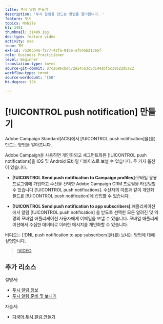 ```yaml
---
title: 푸시 알림 만들기
description: '푸시 알림을 만드는 방법을 알아봅니다. '
feature: 푸시
topics: Mobile
kt: 1401
thumbnail: 31499.jpg
doc-type: feature video
activity: use
team: TM
exl-id: 7520cb4a-f277-42fa-81be-afb46b21365f
role: Business Practitioner
level: Beginner
translation-type: tm+mt
source-git-commit: 07c2696cbdc72e24563c5d1442bf5c39b22d5a22
workflow-type: tm+mt
source-wordcount: '158'
ht-degree: 12%

---
```


# [!UICONTROL push notification] 만들기

Adobe Campaign Standard(ACS)에서 [!UICONTROL push notification]을(를) 만드는 방법을 알아봅니다.

Adobe Campaign을 사용하면 개인화되고 세그먼트화된 [!UICONTROL push notifications]을 iOS 및 Android 모바일 디바이스로 보낼 수 있습니다. 두 가지 옵션이 있습니다.

* **[!UICONTROL Send push notification to Campaign profiles]**:모바일 응용 프로그램에 가입하고 수신을 선택한 Adobe Campaign CRM 프로필을 타깃팅할 수 있습니다 [!UICONTROL push notifications]. 수신자의 이름과 같이 개인화 필드를 [!UICONTROL push notification]에 삽입할 수 있습니다.

* **[!UICONTROL Send push notification to app subscribers]**:애플리케이션에서 알림 [!UICONTROL push notification] 을 받도록 선택한 모든 알려진 및 익명의 모바일 애플리케이션 사용자에게 이메일을 보낼 수 있습니다. 모바일 애플리케이션에서 수집한 데이터로 이러한 메시지를 개인화할 수 있습니다.

비디오는 [!DNL push notification to app subscribers]을(를) 보내는 방법에 대해 설명합니다.

>[!VIDEO](https://video.tv.adobe.com/v/31499?quality=12)

## 추가 리소스

설명서:

* [푸시 알림 정보](https://docs.adobe.com/content/help/en/campaign-standard/using/communication-channels/push-notifications/about-push-notifications.html)
* [푸시 알림 준비 및 보내기](https://docs.adobe.com/content/help/en/campaign-standard/using/communication-channels/push-notifications/preparing-and-sending-a-push-notification.html)

자습서:

* [다국어 푸시 알림 만들기](/help/communication-channels/mobile/push-notifications/creating-multilingual-push-notifications.md)
